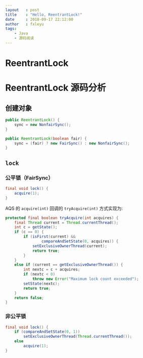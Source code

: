 ```yaml
---
layout   : post
title    : "Hello, ReentrantLock!"
date     : 2018-09-17 22:12:00
author   : fxleyu
tags:
    - Java
    - 源码阅读
---
```

# ReentrantLock



# ReentrantLock 源码分析
## 创建对象
```java
public ReentrantLock() {
    sync = new NonfairSync();
}

public ReentrantLock(boolean fair) {
    sync = (fair) ? new FairSync() : new NonfairSync();
}
```

## `lock`
### 公平锁（FairSync）
```java
final void lock() {
    acquire(1);
}
```
AQS 的 `acquire(int)` 回调的 `tryAcquire(int)` 方式实现为:
```java
protected final boolean tryAcquire(int acquires) {
    final Thread current = Thread.currentThread();
    int c = getState();
    if (c == 0) {
        if (isFirst(current) &&
                compareAndSetState(0, acquires)) {
            setExclusiveOwnerThread(current);
            return true;
        }
    }
    else if (current == getExclusiveOwnerThread()) {
        int nextc = c + acquires;
        if (nextc < 0)
            throw new Error("Maximum lock count exceeded");
        setState(nextc);
        return true;
    }
    return false;
}
```

### 非公平锁
```java
final void lock() {
    if (compareAndSetState(0, 1))
        setExclusiveOwnerThread(Thread.currentThread());
    else
        acquire(1);
}
```
